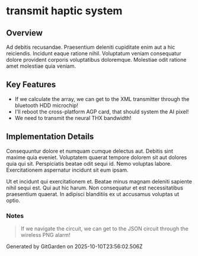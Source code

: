 # transmit haptic system

## Overview
Ad debitis recusandae. Praesentium deleniti cupiditate enim aut a hic reiciendis. Incidunt eaque ratione nihil. Voluptatum veniam consequatur dolore provident corporis voluptatibus doloremque. Molestiae odit ratione amet molestiae quia veniam.

## Key Features
- If we calculate the array, we can get to the XML transmitter through the bluetooth HDD microchip!
- I'll reboot the cross-platform AGP card, that should system the AI pixel!
- We need to transmit the neural THX bandwidth!

## Implementation Details
Consequuntur dolore et numquam cumque delectus aut. Debitis sint maxime quia eveniet. Voluptatem quaerat tempore dolorem sit aut dolores quia qui sit. Perspiciatis beatae odit sequi id. Nemo voluptas labore. Exercitationem aspernatur incidunt sit eum ipsam.
 Ut et incidunt qui exercitationem et. Beatae minus magnam deleniti sapiente nihil sequi est. Qui aut hic harum. Non consequatur et est necessitatibus praesentium quaerat. In adipisci blanditiis ex ut accusamus voluptas ut optio.

### Notes
> If we navigate the circuit, we can get to the JSON circuit through the wireless PNG alarm!

Generated by GitGarden on 2025-10-10T23:56:02.506Z